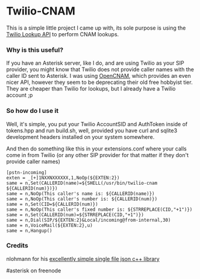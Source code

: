 # Twilio-CNAM #

This is a simple little project I came up with, its sole purpose is using the [Twilio Lookup API](https://www.twilio.com/lookup)
to perform CNAM lookups.

### Why is this useful? ###

If you have an Asterisk server, like I do, and are using Twilio as your SIP provider, you might know that Twilio does not provide caller names
with the caller ID sent to Asterisk. I was using [OpenCNAM](http://www.opencnam.com/), which provides an even nicer API, however they seem
to be deprecating their old free hobbyist tier. They are cheaper than Twilio for lookups, but I already have a Twilio account ;p

### So how do I use it ###

Well, it's simple, you put your Twilio AccountSID and AuthToken inside of tokens.hpp and run build.sh, well, provided you have curl and sqlite3
development headers installed on your system somewhere.

And then do something like this in your extensions.conf where your calls come in from Twilio (or any other SIP provider for that matter 
if they don't provide caller names)


~~~~
[pstn-incoming]
exten = _[+]1NXXNXXXXXX,1,NoOp(${EXTEN:2})
same = n,Set(CALLERID(name)=${SHELL(/usr/bin/twilio-cnam ${CALLERID(num)})})
same = n,NoOp(This caller's name is: ${CALLERID(name)})
same = n,NoOp(This caller's number is: ${CALLERID(num)})
same = n,Set(CID=${CALLERID(num)})
same = n,NoOp(This caller's fixed number is: ${STRREPLACE(CID,"+1")})
same = n,Set(CALLERID(num)=${STRREPLACE(CID,"+1")})
same = n,Dial(SIP/${EXTEN:2}&Local/incoming@from-internal,30)
same = n,VoiceMail(${EXTEN:2},u)
same = n,Hangup()
~~~~

### Credits ### 

nlohmann for his [excellently simple single file json c++ library](https://github.com/nlohmann/json)

\#asterisk on freenode

